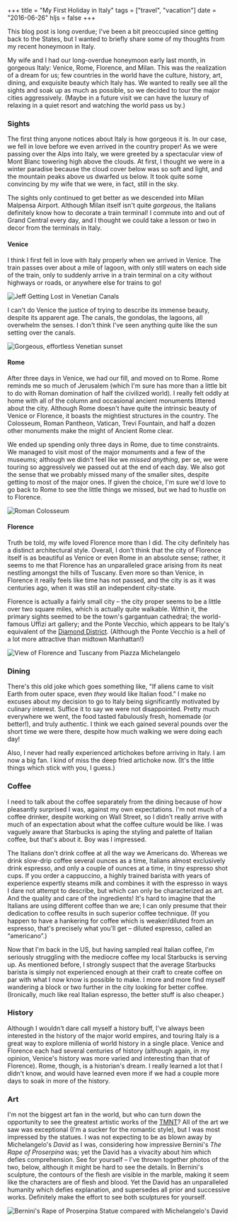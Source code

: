 +++
title = "My First Holiday in Italy"
tags = ["travel", "vacation"]
date = "2016-06-26"
hljs = false
+++


This blog post is long overdue; I've been a bit preoccupied since getting back
to the States, but I wanted to briefly share some of my thoughts from my recent
honeymoon in Italy.

My wife and I had our long-overdue honeymoon early last month, in gorgeous
Italy: Venice, Rome, Florence, and Milan.
This was the realization of a dream for us; few countries in the world have the
culture, history, art, dining, and exquisite beauty which Italy has.
We wanted to really see all the sights and soak up as much as possible, so
we decided to tour the major cities aggressively. (Maybe in a future visit
we can have the luxury of relaxing in a quiet resort and watching the world
pass us by.)

### Sights

The first thing anyone notices about Italy is how gorgeous it is. In our case,
we fell in love before we even arrived in the country proper!
As we were passing over the Alps into Italy,
we were greeted by a spectacular view of Mont Blanc towering high above the clouds.
At first, I thought we were in a winter paradise because the cloud cover below was so
soft and light, and the mountain peaks above us dwarfed us below.
It took quite some convincing by my wife that we were, in fact, still in the sky.

The sights only continued to get better as we descended into Milan Malpensa Airport.
Although Milan itself isn't quite *gorgeous*, the Italians definitely know how
to decorate a train terminal! I commute into and out of Grand Central every day,
and I thought we could take a lesson or two in decor from the terminals in Italy.


#### Venice

I think I first fell in love with Italy properly when we arrived in Venice.
The train passes over about a mile of lagoon, with only still
waters on each side of the train, only to suddenly arrive in a train terminal
on a city without highways or roads, or anywhere else for trains to go!

![Jeff Getting Lost in Venetian Canals](/img/jeff_getting_lost_in_venice.jpg)

I can't do Venice the justice of trying to describe its immense beauty, despite
its apparent age. The canals, the gondolas, the lagoons, all overwhelm the
senses. I don't think I've seen anything quite like the sun setting over the
canals.

![Gorgeous, effortless Venetian sunset](/img/effortless_venetian_sunset.jpg)

#### Rome

After three days in Venice, we had our fill, and moved on to Rome.
Rome reminds me so much of Jerusalem (which I'm sure has more than a little
bit to do with Roman domination of half the civilized world).
I really felt oddly at home with all of the column and occasional ancient
monuments littered about the city. Although Rome doesn't have quite the intrinsic
beauty of Venice or Florence, it boasts the mightiest structures in the country.
The Colosseum, Roman Pantheon, Vatican, Trevi Fountain, and half a dozen other monuments
make the might of Ancient Rome clear.

We ended up spending only three days in Rome, due to time constraints. We
managed to visit most of the major monuments and a few of the museums;
although we didn't feel like we *missed anything*, per se, we were touring
so aggressively we passed out at the end of each day. We also got the sense
that we probably missed many of the smaller sites, despite getting to most of the
major ones. If given the choice, I'm sure we'd love to go back to Rome to see
the little things we missed, but we had to hustle on to Florence.

![Roman Colosseum](/img/roman_colosseum.jpg)

#### Florence

Truth be told, my wife loved Florence more than I did. The city definitely
has a distinct architectural style. Overall, I don't think that the city of
Florence itself is as beautiful as Venice or even Rome in an absolute sense;
rather, it seems to me that Florence has an unparalleled grace arising from its
neat nestling amongst the hills of Tuscany.
Even more so than Venice, in Florence it really feels like
time has not passed, and the city is as it was centuries ago, when it was still
an independent city-state.

Florence is actually a fairly small city &ndash; the city proper seems to be a
little over two square miles, which is actually quite walkable. Within it,
the primary sights seemed to be the town's gargantuan cathedral; the world-famous
Uffizi art gallery; and the Ponte Vecchio, which appears to be Italy's equivalent
of the [Diamond District](https://en.wikipedia.org/wiki/47th_Street_\(Manhattan\)#Diamond_District).
(Although the Ponte Vecchio is a hell of a lot more attractive than midtown
Manhattan!)

![View of Florence and Tuscany from Piazza Michelangelo](/img/piazza_michelangelo_view_of_florence.jpg)


###  Dining

There's this old joke which goes something like, "If aliens came to visit Earth
from outer space, even *they* would like Italian food." I make no excuses about
my decision to go to Italy being significantly motivated by culinary interest.
Suffice it to say we were not disappointed. Pretty much everywhere we went,
the food tasted fabulously fresh, homemade (or better!), and truly authentic.
I think we each gained several pounds over the short time we were there, despite
how much walking we were doing each day!

Also, I never had really experienced artichokes before arriving in Italy. I am
now a big fan. I kind of miss the deep fried artichoke now.
(It's the little things which stick with you, I guess.)

### Coffee

I need to talk about the coffee separately from the dining because of how pleasantly
surprised I was, against my own expectations. I'm not much of a coffee drinker,
despite working on Wall Street, so I didn't really arrive with much of an expectation
about what the coffee culture would be like. I was vaguely aware that Starbucks
is aping the styling and palette of Italian coffee, but that's about it.
Boy was I impressed.

The Italians don't drink coffee at all the way we Americans do. Whereas we drink
slow-drip coffee several ounces as a time, Italians almost exclusively drink
espresso, and only a couple of ounces at a time, in tiny espresso shot cups.
If you order a cappuccino, a highly trained barista with years of experience
expertly steams milk and combines it with the espresso in ways I dare not attempt
to describe, but which can only be characterized as art. And the quality and
care of the ingredients! It's hard to imagine that the Italians are using different
coffee than we are; I can only presume that their dedication to coffee results in
such superior coffee technique.
(If you happen to have a hankering for coffee which is weaker/diluted from an espresso, that's
precisely what you'll get &ndash; diluted espresso, called an &ldquo;americano&rdquo;.)

Now that I'm back in the US, but having sampled real Italian coffee, I'm seriously
struggling with the mediocre coffee my local Starbucks is serving up. As mentioned
before, I strongly suspect that the average Starbucks barista is simply not experienced
enough at their craft to create coffee on par with what I now know is possible to make.
I more and more find myself wandering a block or two further in the city looking
for better coffee. (Ironically, much like real Italian espresso, the better
stuff is also cheaper.)

### History

Although I wouldn't dare call myself a history buff, I've always been interested
in the history of the major world empires, and touring Italy is a great way to
explore millenia of world history in a single place. Venice and Florence each
had several centuries of history (although again, in my opinion, Venice's history
was more varied and interesting than that of Florence).
Rome, though, is a historian's dream. I really learned a lot that I didn't
know, and would have learned even more if we had a couple more days to
soak in more of the history.

### Art

I'm not the biggest art fan in the world, but who can turn down the opportunity
to see the greatest artistic works of the
[TMNT](https://en.wikipedia.org/wiki/Teenage_Mutant_Ninja_Turtles)?
All of the art we saw was exceptional (I'm a sucker for the romantic style),
but I was most impressed by the statues.
I was not expecting to be as blown away by Michelangelo's *David* as I was,
considering how impressive Bernini's *The Rape of Proserpina* was;
yet the David has a vivacity about him which defies comprehension.
See for yourself &ndash; I've thrown together photos of the two, below,
although it might be hard to see the details. In Bernini's sculpture,
the contours of the flesh are visible in the marble, making it seem like the
characters are of flesh and blood. Yet the David has an unparalleled humanity
which defies explanation, and supersedes all prior and successive works.
Definitely make the effort to see both sculptures for yourself.

![Bernini's Rape of Proserpina Statue compared with Michelangelo's David](/img/bernini_vs_michelangelo.jpg)


